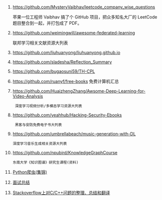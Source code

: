 1. https://github.com/MysteryVaibhav/leetcode_company_wise_questions

    苹果一位工程师 Vaibhav 搞了个 GitHub 项目，把众多知名大厂的 LeetCode 题目整合到一起，并打包成了 PDF。

2. https://github.com/weimingwill/awesome-federated-learning

    联邦学习相关文献资源大列表

3. https://github.com/liuhuanyong/liuhuanyong.github.io
4. https://github.com/sladesha/Reflection_Summary
5. https://github.com/bugaosuni59/TH-CPL
6. https://github.com/ruanyf/free-books
        免费计算机汇总
7. https://github.com/HuaizhengZhang/Awsome-Deep-Learning-for-Video-Analysis

        深度学习视频分析/多模态学习资源大列表

8. https://github.com/yeahhub/Hacking-Security-Ebooks

        黑客与安防免费电子书大列表
9.  https://github.com/umbrellabeach/music-generation-with-DL

        深度学习音乐生成相关资源大列表

10. https://github.com/npubird/KnowledgeGraphCourse

        东南大学《知识图谱》研究生课程(资料)

11. [Python爬虫(集锦)](https://github.com/xingag/spider_python)

12. [面试总结](https://github.com/0voice/interview_internal_reference)

13. [Stackoverflow上对C/C++问题的整理、总结和翻译](https://github.com/EthsonLiu/stackoverflow-top-cpp/tree/master/question)